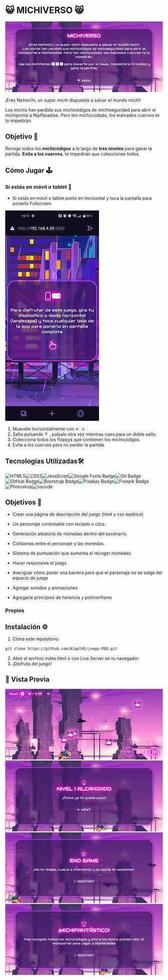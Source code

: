 # 😺 MICHIVERSO 😸

![Menu de inicio](./src/img/previews/michiverso-start.jpg)

¡Eres Netmichi, un super michi dispuesto a salvar el mundo michi!

Los michis han perdido sus michicódigos de michiseguridad para
abrir el michiportal a NipParadise. Pero ten michicuidado, los
malvados cuervos te lo impedirán.

## Objetivo 🎯

Recoge todos los **michicódigos** a lo largo de **tres niveles** para ganar la partida. **Evita a los cuervos**, te impedirán que colecciones todos.

## Cómo Jugar 🕹️

### Si estás en móvil o tablet 📲
- Si estás en móvil o tablet ponlo en horizontal y toca la pantalla para ponerlo Fullscreen.

![Aviso Móvil](./src/img/previews/michiverso-movilewarning.jpg)

1. Muevete horizontalmente con ← →  .
2. Salta pulsando ↑ , pulsalo otra vez mientras caes para un doble salto.
3. Colecciona todos los floppys que contienen los michicódigos.
4. Evita a los cuervos para no perder la partida.

## Tecnologías Utilizadas🛠️

![HTML5](https://img.shields.io/badge/HTML5-E34F26?style=for-the-badge&logo=html5&logoColor=white)![CSS3](https://img.shields.io/badge/CSS3-1572B6?style=for-the-badge&logo=css3&logoColor=white)![JavaScript](https://img.shields.io/badge/JavaScript-F7DF1E?style=for-the-badge&logo=javascript&logoColor=black)![Google Fonts Badge](https://img.shields.io/badge/Google%20Fonts-4285F4?logo=googlefonts&logoColor=fff&style=for-the-badge)![Git Badge](https://img.shields.io/badge/Git-F05032?logo=git&logoColor=fff&style=for-the-badge)![GitHub Badge](https://img.shields.io/badge/GitHub-181717?logo=github&logoColor=fff&style=for-the-badge)![Bootstrap Badge](https://img.shields.io/badge/Bootstrap-7952B3?logo=bootstrap&logoColor=fff&style=for-the-badge)![Pixabay Badge](https://img.shields.io/badge/Pixabay-2EC66D?logo=pixabay&logoColor=fff&style=for-the-badge)![Freepik Badge](https://img.shields.io/badge/Freepik-1273EB?logo=freepik&logoColor=fff&style=for-the-badge)![Photoshop](https://img.shields.io/badge/Adobe%20Photoshop-A-001e36?logo=adobephotoshop&logoColor=fff&style=for-the-badge&colorA=001e36&colorB=31a8ff)![vscode](https://img.shields.io/badge/vs%20code--001e36?logo=codementor&logoColor=fff&style=for-the-badge&colorA=31a8ff&colorB=fff)

## Objetivos 🚀

- Crear una página de descripción del juego (html y css estético)
- Un personaje controlable con teclado o clics.
- Generación aleatoria de monedas dentro del escenario.
- Colisiones entre el personaje y las monedas.
- Sistema de puntuación que aumenta al recoger monedas.

- Hacer responsive el juego
- Averiguar cómo poner una barrera para que el personaje no se salga del espacio de juego
- Agregar sonidos y animaciones
- Agregarle principios de herencia y polimorfismo
### Propios

## Instalación ⚙️

1. Clona este repositorio:
```bash
git clone https://github.com/Algol95/juego-POO.git
```
2. Abre el archivo index.html o con Live Server en tu navegador.
3. ¡Disfruta del juego!

## 🎨 Vista Previa
![Juego](./src/img/previews/michiverso-play.jpg)
![Level Up](./src/img/previews/michiverso-lvlup.jpg)
![Fin del juego](./src/img/previews/michiverso-end.jpg)
![Victoria](./src/img/previews/michiverso-victory.jpg)